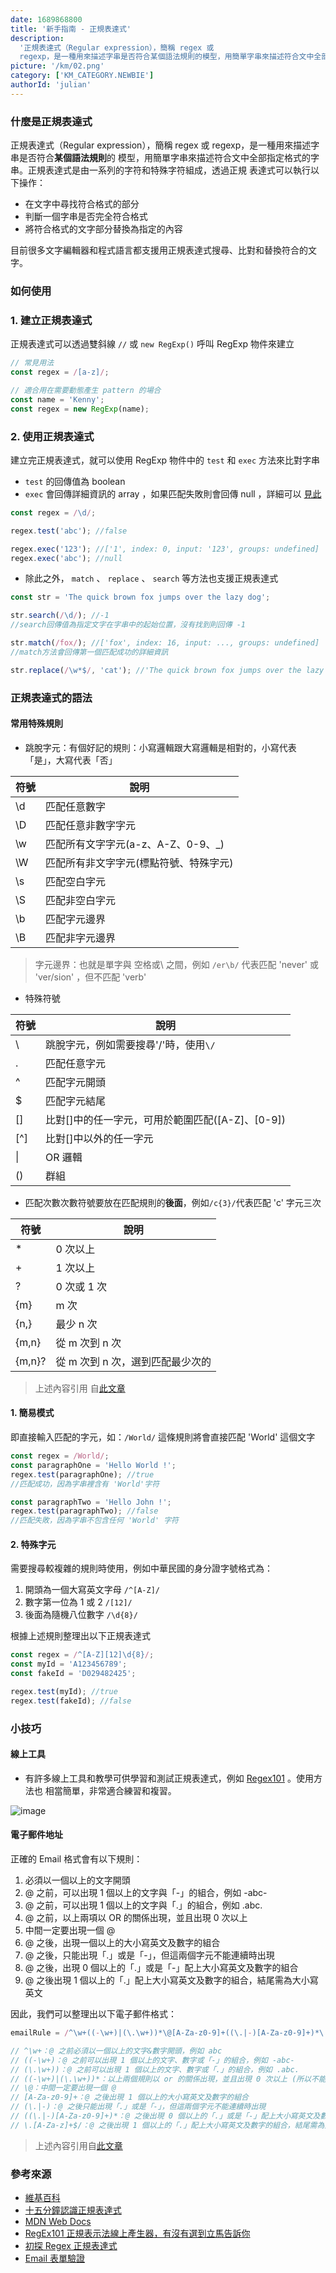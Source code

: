 ```yaml
---
date: 1689868800
title: '新手指南 - 正規表達式'
description:
  '正規表達式（Regular expression），簡稱 regex 或
  regexp，是一種用來描述字串是否符合某個語法規則的模型，用簡單字串來描述符合文中全部指定格式的字串'
picture: '/km/02.png'
category: ['KM_CATEGORY.NEWBIE']
authorId: 'julian'
---
```


### **什麼是正規表達式**

正規表達式（Regular expression），簡稱 regex 或 regexp，是一種用來描述字串是否符合**某個語法規則**的
模型，用簡單字串來描述符合文中全部指定格式的字串。正規表達式是由一系列的字符和特殊字符組成，透過正規
表達式可以執行以下操作：

- 在文字中尋找符合格式的部分
- 判斷一個字串是否完全符合格式
- 將符合格式的文字部分替換為指定的內容

目前很多文字編輯器和程式語言都支援用正規表達式搜尋、比對和替換符合的文字。

### **如何使用**

### **1. 建立正規表達式**

正規表達式可以透過雙斜線 `//` 或 `new RegExp()` 呼叫 RegExp 物件來建立

```js
// 常見用法
const regex = /[a-z]/;

// 適合用在需要動態產生 pattern 的場合
const name = 'Kenny';
const regex = new RegExp(name);
```

### **2. 使用正規表達式**

建立完正規表達式，就可以使用 RegExp 物件中的 `test` 和 `exec` 方法來比對字串

- `test` 的回傳值為 boolean
- `exec` 會回傳詳細資訊的 array ，如果匹配失敗則會回傳 null ，詳細可以
  [見此](https://developer.mozilla.org/en-US/docs/Web/JavaScript/Reference/Global_Objects/RegExp/exec)

```js
const regex = /\d/;

regex.test('abc'); //false

regex.exec('123'); //['1', index: 0, input: '123', groups: undefined]
regex.exec('abc'); //null
```

- 除此之外， `match` 、 `replace` 、 `search` 等方法也支援正規表達式

```js
const str = 'The quick brown fox jumps over the lazy dog';

str.search(/\d/); //-1
//search回傳值為指定文字在字串中的起始位置，沒有找到則回傳 -1

str.match(/fox/); //['fox', index: 16, input: ..., groups: undefined]
//match方法會回傳第一個匹配成功的詳細資訊

str.replace(/\w*$/, 'cat'); //'The quick brown fox jumps over the lazy cat'
```

### **正規表達式的語法**

#### **常用特殊規則**

- 跳脫字元：有個好記的規則：小寫邏輯跟大寫邏輯是相對的，小寫代表「是」，大寫代表「否」

| 符號 | 說明                                   |
| ---- | -------------------------------------- |
| \d   | 匹配任意數字                           |
| \D   | 匹配任意非數字字元                     |
| \w   | 匹配所有文字字元(a-z、A-Z、0-9、\_)    |
| \W   | 匹配所有非文字字元(標點符號、特殊字元) |
| \s   | 匹配空白字元                           |
| \S   | 匹配非空白字元                         |
| \b   | 匹配字元邊界                           |
| \B   | 匹配非字元邊界                         |

> 字元邊界：也就是單字與 空格或\ 之間，例如 `/er\b/` 代表匹配 'never' 或 'ver/sion' ，但不匹配
> 'verb'

- 特殊符號

| 符號 | 說明                                             |
| ---- | ------------------------------------------------ |
| \    | 跳脫字元，例如需要搜尋'/'時，使用`\/`            |
| .    | 匹配任意字元                                     |
| ^    | 匹配字元開頭                                     |
| $    | 匹配字元結尾                                     |
| []   | 比對[]中的任一字元，可用於範圍匹配([A-Z]、[0-9]) |
| [^]  | 比對[]中以外的任一字元                           |
| \|   | OR 邏輯                                          |
| ()   | 群組                                             |

- 匹配次數次數符號要放在匹配規則的**後面**，例如`/c{3}/`代表匹配 'c' 字元三次

| 符號   | 說明                             |
| ------ | -------------------------------- |
| \*     | 0 次以上                         |
| +      | 1 次以上                         |
| ?      | 0 次或 1 次                      |
| {m}    | m 次                             |
| {n,}   | 最少 n 次                        |
| {m,n}  | 從 m 次到 n 次                   |
| {m,n}? | 從 m 次到 n 次，選到匹配最少次的 |

> 上述內容引用
> 自[此文章](https://moojing.medium.com/javascript-%E5%88%9D%E6%8E%A2regex-%E6%AD%A3%E8%A6%8F%E8%A1%A8%E9%81%94%E5%BC%8F-1da2f4d94795)

#### **1. 簡易模式**

即直接輸入匹配的字元，如：`/World/` 這條規則將會直接匹配 'World' 這個文字

```js
const regex = /World/;
const paragraphOne = 'Hello World !';
regex.test(paragraphOne); //true
//匹配成功，因為字串裡含有 'World'字符

const paragraphTwo = 'Hello John !';
regex.test(paragraphTwo); //false
//匹配失敗，因為字串不包含任何 'World' 字符
```

#### **2. 特殊字元**

需要搜尋較複雜的規則時使用，例如中華民國的身分證字號格式為：

1. 開頭為一個大寫英文字母 `/^[A-Z]/`
2. 數字第一位為 1 或 2 `/[12]/`
3. 後面為隨機八位數字 `/\d{8}/`

根據上述規則整理出以下正規表達式

```js
const regex = /^[A-Z][12]\d{8}/;
const myId = 'A123456789';
const fakeId = 'D029482425';

regex.test(myId); //true
regex.test(fakeId); //false
```

### **小技巧**

#### **線上工具**

- 有許多線上工具和教學可供學習和測試正規表達式，例如 [Regex101](https://regex101.com/) 。使用方法也
  相當簡單，非常適合練習和複習。

![image](https://github.com/CAFECA-IO/WorkGuidelines/assets/114177573/68411dd0-91b1-46b9-a282-a0a1917562eb)

#### **電子郵件地址**

正確的 Email 格式會有以下規則：

1. 必須以一個以上的文字開頭
2. @ 之前，可以出現 1 個以上的文字與「-」的組合，例如 -abc-
3. @ 之前，可以出現 1 個以上的文字與「.」的組合，例如 .abc.
4. @ 之前，以上兩項以 OR 的關係出現，並且出現 0 次以上
5. 中間一定要出現一個 @
6. @ 之後，出現一個以上的大小寫英文及數字的組合
7. @ 之後，只能出現「.」或是「-」，但這兩個字元不能連續時出現
8. @ 之後，出現 0 個以上的「.」或是「-」配上大小寫英文及數字的組合
9. @ 之後出現 1 個以上的「.」配上大小寫英文及數字的組合，結尾需為大小寫英文

因此，我們可以整理出以下電子郵件格式：

```js
emailRule = /^\w+((-\w+)|(\.\w+))*\@[A-Za-z0-9]+((\.|-)[A-Za-z0-9]+)*\.[A-Za-z]+$/;

// ^\w+：@ 之前必須以一個以上的文字&數字開頭，例如 abc
// ((-\w+)：@ 之前可以出現 1 個以上的文字、數字或「-」的組合，例如 -abc-
// (\.\w+))：@ 之前可以出現 1 個以上的文字、數字或「.」的組合，例如 .abc.
// ((-\w+)|(\.\w+))*：以上兩個規則以 or 的關係出現，並且出現 0 次以上 (所以不能 –. 同時出現)
// \@：中間一定要出現一個 @
// [A-Za-z0-9]+：@ 之後出現 1 個以上的大小寫英文及數字的組合
// (\.|-)：@ 之後只能出現「.」或是「-」，但這兩個字元不能連續時出現
// ((\.|-)[A-Za-z0-9]+)*：@ 之後出現 0 個以上的「.」或是「-」配上大小寫英文及數字的組合
// \.[A-Za-z]+$/：@ 之後出現 1 個以上的「.」配上大小寫英文及數字的組合，結尾需為大小寫英文
```

> 上述內容引用自[此文章](https://ithelp.ithome.com.tw/articles/10094951)

### **參考來源**

- [維基百科](https://zh.wikipedia.org/zh-tw/%E6%AD%A3%E5%88%99%E8%A1%A8%E8%BE%BE%E5%BC%8F)
- [十五分鐘認識正規表達式](https://5xruby.tw/posts/15min-regular-expression)
- [MDN Web Docs](https://developer.mozilla.org/zh-TW/docs/Web/JavaScript/Guide/Regular_Expressions)
- [RegEx101 正規表示法線上產生器，有沒有選到立馬告訴你](https://www.minwt.com/webdesign-dev/html/20352.html)
- [初探 Regex 正規表達式](https://moojing.medium.com/javascript-%E5%88%9D%E6%8E%A2regex-%E6%AD%A3%E8%A6%8F%E8%A1%A8%E9%81%94%E5%BC%8F-1da2f4d94795)
- [Email 表單驗證](https://ithelp.ithome.com.tw/articles/10094951)
